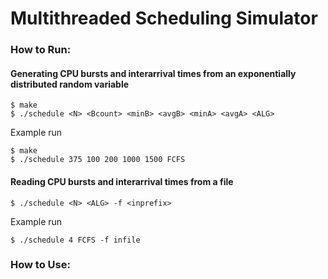 # Multithreaded Scheduling Simulator

### How to Run:

#### Generating CPU bursts and interarrival times from an exponentially distributed random variable
```
$ make
$ ./schedule <N> <Bcount> <minB> <avgB> <minA> <avgA> <ALG>
```

Example run
```
$ make
$ ./schedule 375 100 200 1000 1500 FCFS
```

#### Reading CPU bursts and interarrival times from a file
```
$ ./schedule <N> <ALG> -f <inprefix>
```

Example run
```
$ ./schedule 4 FCFS -f infile
```

### How to Use:
